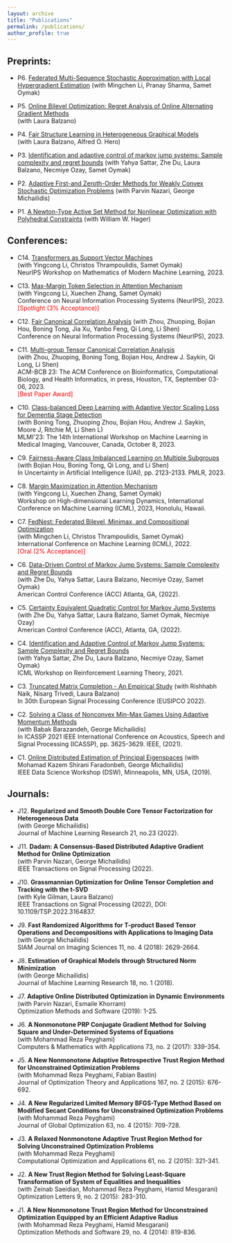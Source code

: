 ```yaml
---
layout: archive
title: "Publications"
permalink: /publications/
author_profile: true
---
```


## Preprints:

- P6. [Federated Multi-Sequence Stochastic Approximation with Local Hypergradient Estimation](https://arxiv.org/abs/2306.01648) 
  (with Mingchen Li, Pranay Sharma, Samet Oymak)  

- P5. [Online Bilevel Optimization: Regret Analysis of Online Alternating Gradient Methods](https://arxiv.org/abs/2207.02829)  
  (with Laura Balzano)  

- P4. [Fair Structure Learning in Heterogeneous Graphical Models](https://arxiv.org/abs/2112.05128)  
  (with Laura Balzano, Alfred O. Hero)  

- P3. [Identification and adaptive control of markov jump systems: Sample complexity and regret bounds](https://arxiv.org/abs/2111.07018)
  (with Yahya Sattar, Zhe Du, Laura Balzano, Necmiye Ozay, Samet Oymak)  

- P2. [Adaptive First-and Zeroth-Order Methods for Weakly Convex Stochastic Optimization Problems](https://arxiv.org/abs/2005.09261)
  (with Parvin Nazari, George Michailidis)  
 
- P1. [A Newton-Type Active Set Method for Nonlinear Optimization with Polyhedral Constraints](https://arxiv.org/abs/2011.01201) 
  (with William W. Hager)  

## Conferences:

- C14. [Transformers as Support Vector Machines](https://arxiv.org/abs/2308.16898)  
  (with Yingcong Li, Christos Thrampoulidis, Samet Oymak)  
  NeurIPS Workshop on Mathematics of Modern Machine Learning, 2023.

- C13. [Max-Margin Token Selection in Attention Mechanism](https://arxiv.org/abs/2306.13596)  
  (with Yingcong Li, Xuechen Zhang, Samet Oymak)  
  Conference on Neural Information Processing Systems (NeurIPS), 2023.  
  <span style="color:red">[Spotlight (3% Acceptance)]</span>

- C12. [Fair Canonical Correlation Analysis](https://arxiv.org/abs/2309.15809) 
  (with Zhou, Zhuoping, Bojian Hou, Boning Tong, Jia Xu, Yanbo Feng, Qi Long, Li Shen)  
  Conference on Neural Information Processing Systems (NeurIPS), 2023.

- C11. [Multi-group Tensor Canonical Correlation Analysis](https://dl.acm.org/doi/abs/10.1145/3584371.3612962)  
  (with Zhou, Zhuoping, Boning Tong, Bojian Hou, Andrew J. Saykin, Qi Long, Li Shen)  
  ACM-BCB 23: The ACM Conference on Bioinformatics, Computational Biology, and Health Informatics, in press, Houston, TX, September 03-06, 2023.  
  <span style="color:red">[Best Paper Award]</span>

- C10. [Class-balanced Deep Learning with Adaptive Vector Scaling Loss for Dementia Stage Detection](https://link.springer.com/chapter/10.1007/978-3-031-45676-3_15)  
  (with Boning Tong, Zhuoping Zhou, Bojian Hou, Andrew J. Saykin, Moore J, Ritchie M, Li Shen L)  
  MLMI'23: The 14th International Workshop on Machine Learning in Medical Imaging, Vancouver, Canada, October 8, 2023.  

- C9. [Fairness-Aware Class Imbalanced Learning on Multiple Subgroups](https://proceedings.mlr.press/v216/tarzanagh23a) 
  (with Bojian Hou, Boning Tong, Qi Long, and Li Shen)  
  In Uncertainty in Artificial Intelligence (UAI), pp. 2123-2133. PMLR, 2023.  

- C8. [Margin Maximization in Attention Mechanism](https://icml.cc/virtual/2023/25891)  
  (with Yingcong Li, Xuechen Zhang, Samet Oymak)  
  Workshop on High-dimensional Learning Dynamics, International Conference on Machine Learning (ICML), 2023, Honolulu, Hawaii.  

- C7. [FedNest: Federated Bilevel, Minimax, and Compositional Optimization](https://arxiv.org/abs/2205.02215)  
  (with Mingchen Li, Christos Thrampoulidis, Samet Oymak)  
  International Conference on Machine Learning (ICML), 2022.  
  <span style="color:red">[Oral (2% Acceptance)]</span>

- C6. [Data-Driven Control of Markov Jump Systems: Sample Complexity and Regret Bounds](https://ieeexplore.ieee.org/document/9867863)  
  (with Zhe Du, Yahya Sattar, Laura Balzano, Necmiye Ozay, Samet Oymak)  
  American Control Conference (ACC) Atlanta, GA, (2022).  

- C5. [Certainty Equivalent Quadratic Control for Markov Jump Systems](https://ieeexplore.ieee.org/document/9867208)  
  (with Zhe Du, Yahya Sattar, Laura Balzano, Samet Oymak, Necmiye Ozay)  
  American Control Conference (ACC), Atlanta, GA, (2022).  

- C4. [Identification and Adaptive Control of Markov Jump Systems: Sample Complexity and Regret Bounds](https://lyang36.github.io/icml2021_rltheory/camera_ready/85.pdf)  
  (with Yahya Sattar, Zhe Du, Laura Balzano, Necmiye Ozay, Samet Oymak)  
  ICML Workshop on Reinforcement Learning Theory, 2021.  

- C3. [Truncated Matrix Completion - An Empirical Study](https://ieeexplore.ieee.org/document/9909952) 
  (with Rishhabh Naik, Nisarg Trivedi, Laura Balzano)  
  In 30th European Signal Processing Conference (EUSIPCO 2022).  

- C2. [Solving a Class of Nonconvex Min-Max Games Using Adaptive Momentum Methods](https://ieeexplore.ieee.org/document/9414476)  
  (with Babak Barazandeh, George Michailidis)  
  In ICASSP 2021 IEEE International Conference on Acoustics, Speech and Signal Processing (ICASSP), pp. 3625-3629. IEEE, (2021).  

- C1. [Online Distributed Estimation of Principal Eigenspaces](https://ieeexplore.ieee.org/abstract/document/8755554?casa_token=qmTFNGRThtsAAAAA:nh83e4onSgi4ieSjd0lvRvDHV2cMeJANYH-l-dXrVVtr7iwUr3Sttl_vEeUoGMLa22J365vSMg) 
  (with Mohamad Kazem Shirani Faradonbeh, George Michailidis)  
  IEEE Data Science Workshop (DSW), Minneapolis, MN, USA, (2019).  


## Journals:

- J12. **Regularized and Smooth Double Core Tensor Factorization for Heterogeneous Data**  
  (with George Michailidis)  
  Journal of Machine Learning Research 21, no.23 (2022).  

- J11. **Dadam: A Consensus-Based Distributed Adaptive Gradient Method for Online Optimization**  
  (with Parvin Nazari, George Michailidis)  
  IEEE Transactions on Signal Processing (2022).  

- J10. **Grassmannian Optimization for Online Tensor Completion and Tracking with the t-SVD**  
  (with Kyle Gilman, Laura Balzano)  
  IEEE Transactions on Signal Processing (2022), DOI: 10.1109/TSP.2022.3164837.  

- J9. **Fast Randomized Algorithms for T-product Based Tensor Operations and Decompositions with Applications to Imaging Data**  
  (with George Michailidis)  
   SIAM Journal on Imaging Sciences 11, no. 4 (2018): 2629-2664.  

- J8. **Estimation of Graphical Models through Structured Norm Minimization**  
  (with George Michailidis)  
  Journal of Machine Learning Research 18, no. 1 (2018).  

- J7. **Adaptive Online Distributed Optimization in Dynamic Environments**  
  (with Parvin Nazari, Esmaile Khorram)  
  Optimization Methods and Software (2019): 1-25.  

- J6. **A Nonmonotone PRP Conjugate Gradient Method for Solving Square and Under-Determined Systems of Equations**  
  (with Mohammad Reza Peyghami)  
  Computers & Mathematics with Applications 73, no. 2 (2017): 339-354.  

- J5. **A New Nonmonotone Adaptive Retrospective Trust Region Method for Unconstrained Optimization Problems**  
  (with Mohammad Reza Peyghami, Fabian Bastin)  
  Journal of Optimization Theory and Applications 167, no. 2 (2015): 676-692.  

- J4. **A New Regularized Limited Memory BFGS-Type Method Based on Modified Secant Conditions for Unconstrained Optimization Problems**  
  (with Mohammad Reza Peyghami)  
  Journal of Global Optimization 63, no. 4 (2015): 709-728.  

- J3. **A Relaxed Nonmonotone Adaptive Trust Region Method for Solving Unconstrained Optimization Problems**  
  (with Mohammad Reza Peyghami)  
  Computational Optimization and Applications 61, no. 2 (2015): 321-341.  

- J2. **A New Trust Region Method for Solving Least-Square Transformation of System of Equalities and Inequalities**  
  (with Zeinab Saeidian, Mohammad Reza Peyghami, Hamid Mesgarani)  
  Optimization Letters 9, no. 2 (2015): 283-310.   

- J1. **A New Nonmonotone Trust Region Method for Unconstrained Optimization Equipped by an Efficient Adaptive Radius**  
  (with Mohammad Reza Peyghami, Hamid Mesgarani)  
  Optimization Methods and Software 29, no. 4 (2014): 819-836.




